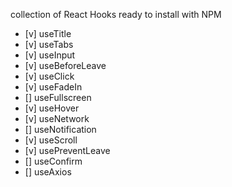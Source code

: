 collection of React Hooks ready to install with NPM

- [v] useTitle
- [v] useTabs
- [v] useInput
- [v] useBeforeLeave
- [v] useClick
- [v] useFadeIn
- [] useFullscreen
- [v] useHover
- [v] useNetwork
- [] useNotification
- [v] useScroll
- [v] usePreventLeave
- [] useConfirm
- [] useAxios
